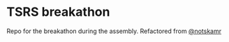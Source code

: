 # TSRS breakathon

Repo for the breakathon during the assembly. Refactored from [@notskamr](https://github.com/notskamr/tsrsml-breakathon-2022)
